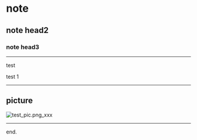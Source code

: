 # note

## note head2

### note head3

---
test

test 1

---
## picture

![test_pic.png_xxx](./md_resource/test_pic.png)


---

end.
